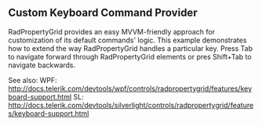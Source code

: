 ## Custom Keyboard Command Provider 
RadPropertyGrid provides an easy MVVM-friendly approach for customization of its default commands' logic. 
This example demonstrates how to extend the way RadPropertyGrid handles a particular key. 
Press Tab to navigate forward through RadPropertyGrid elements or pres Shift+Tab to navigate backwards.

See also:
WPF: http://docs.telerik.com/devtools/wpf/controls/radpropertygrid/features/keyboard-support.html
SL: http://docs.telerik.com/devtools/silverlight/controls/radpropertygrid/features/keyboard-support.html